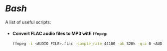 [//]: # "#!/bin/sh"

# *Bash*
A list of useful scripts:  

* #### Convert FLAC audio files to MP3 with `ffmpeg`:
  ```bash
  ffmpeg -i <AUDIO FILE>.flac -sample_rate 44100 -ab 320k -q:a 0 <AUDIO FILE>.mp3
  ```
  

